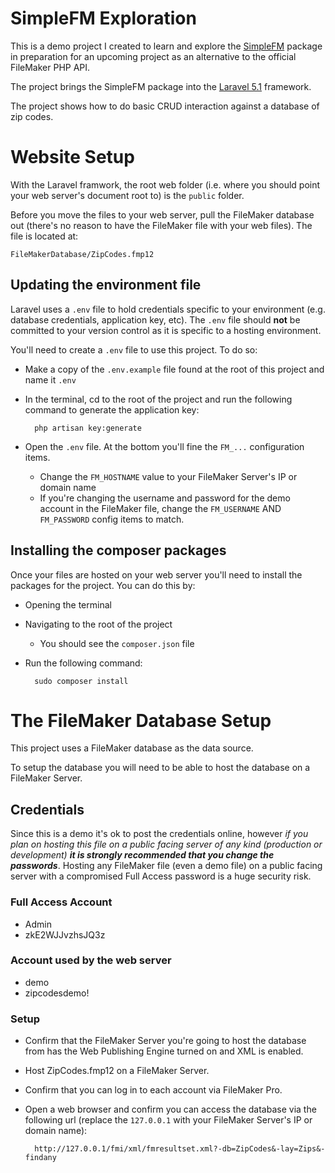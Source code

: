 # SimpleFM Exploration

This is a demo project I created to learn and explore the [SimpleFM](https://github.com/soliantconsulting/SimpleFM) package in preparation for an upcoming project as an alternative to the official FileMaker PHP API. 

The project brings the SimpleFM package into the [Laravel 5.1](http://laravel.com/) framework.

The project shows how to do basic CRUD interaction against a database of zip codes.


# Website Setup

With the Laravel framwork, the root web folder (i.e. where you should point your web server's document root to) is the `public` folder.

Before you move the files to your web server, pull the FileMaker database out (there's no reason to have the FileMaker file with your web files). The file is located at:

    FileMakerDatabase/ZipCodes.fmp12

## Updating the environment file

Laravel uses a `.env` file to hold credentials specific to your environment (e.g. database credentials, application key, etc). The `.env` file should **not** be committed to your version control as it is specific to a hosting environment. 

You'll need to create a `.env` file to use this project. To do so:

- Make a copy of the `.env.example` file found at the root of this project and name it `.env`
- In the terminal, cd to the root of the project and run the following command to generate the application key:

        php artisan key:generate

- Open the `.env` file. At the bottom you'll fine the `FM_...` configuration items.
    - Change the `FM_HOSTNAME` value to your FileMaker Server's IP or domain name
    - If you're changing the username and password for the demo account in the FileMaker file, change the `FM_USERNAME` AND `FM_PASSWORD` config items to match. 

## Installing the composer packages

Once your files are hosted on your web server you'll need to install the packages for the project. You can do this by:

- Opening the terminal
- Navigating to the root of the project
    - You should see the `composer.json` file
- Run the following command:

        sudo composer install

# The FileMaker Database Setup

This project uses a FileMaker database as the data source.

To setup the database you will need to be able to host the database on a FileMaker Server.

## Credentials

Since this is a demo it's ok to post the credentials online, however *if you plan on hosting this file on a public facing server of any kind (production or development) **it is strongly recommended that you change the passwords***. Hosting any FileMaker file (even a demo file) on a public facing server with a compromised Full Access password is a huge security risk.

### Full Access Account
- Admin
- zkE2WJJvzhsJQ3z

### Account used by the web server
- demo
- zipcodesdemo!

### Setup

- Confirm that the FileMaker Server you're going to host the database from has the Web Publishing Engine turned on and XML is enabled.
- Host ZipCodes.fmp12 on a FileMaker Server.
- Confirm that you can log in to each account via FileMaker Pro.
- Open a web browser and confirm you can access the database via the following url (replace the `127.0.0.1` with your FileMaker Server's IP or domain name):
    
        http://127.0.0.1/fmi/xml/fmresultset.xml?-db=ZipCodes&-lay=Zips&-findany

